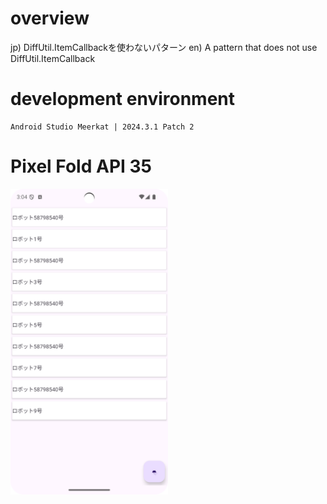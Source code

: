 # overview
jp) DiffUtil.ItemCallbackを使わないパターン
en) A pattern that does not use DiffUtil.ItemCallback

# development environment
```
Android Studio Meerkat | 2024.3.1 Patch 2
```
# Pixel Fold API 35
<img src ="./img.png" width=50%/>